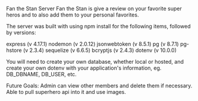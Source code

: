 Fan the Stan Server
Fan the Stan is give a review on your favorite super heros and to also add them to your personal favorites.

The server was built with using npm install for the following items, followed by versions:

express (v 4.17.1)
nodemon (v 2.0.12)
jsonwebtoken (v 8.5.1)
pg (v 8.7.1)
pg-hstore (v 2.3.4)
sequelize (v 6.6.5)
bcryptjs (v 2.4.3)
dotenv (v 10.0.0)

You will need to create your own database, whether local or hosted, and create your own dotenv with your application's information, eg. DB_DBNAME, DB_USER, etc.

Future Goals:
Admin can view other members and delete them if necessary.
Able to pull superhero api into it and use images.
